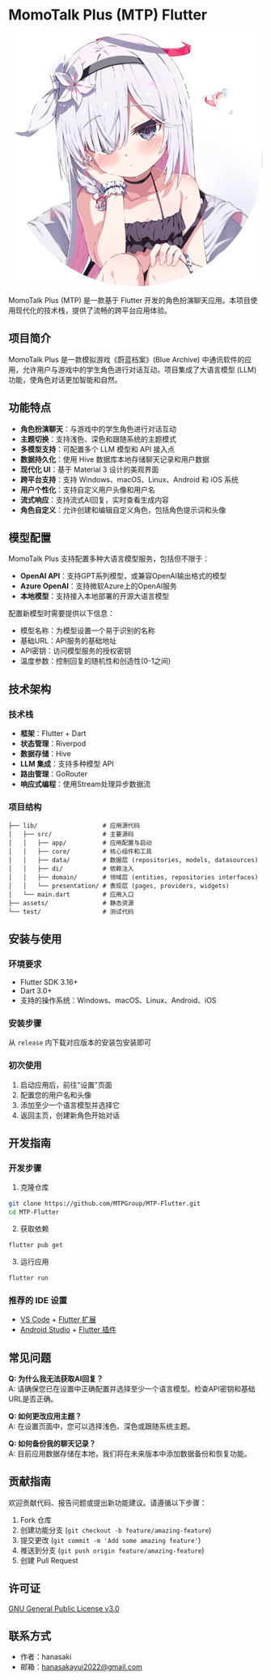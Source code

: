 # MomoTalk Plus (MTP) Flutter

<div align="center">

![MTP Logo](./assets/logo.png)

</div>

MomoTalk Plus (MTP) 是一款基于 Flutter 开发的角色扮演聊天应用。本项目使用现代化的技术栈，提供了流畅的跨平台应用体验。

## 项目简介

MomoTalk Plus 是一款模拟游戏《蔚蓝档案》(Blue Archive) 中通讯软件的应用，允许用户与游戏中的学生角色进行对话互动。项目集成了大语言模型 (LLM) 功能，使角色对话更加智能和自然。

## 功能特点

- **角色扮演聊天**：与游戏中的学生角色进行对话互动
- **主题切换**：支持浅色、深色和跟随系统的主题模式
- **多模型支持**：可配置多个 LLM 模型和 API 接入点
- **数据持久化**：使用 Hive 数据库本地存储聊天记录和用户数据
- **现代化 UI**：基于 Material 3 设计的美观界面
- **跨平台支持**：支持 Windows、macOS、Linux、Android 和 iOS 系统
- **用户个性化**：支持自定义用户头像和用户名
- **流式响应**：支持流式AI回复，实时查看生成内容
- **角色自定义**：允许创建和编辑自定义角色，包括角色提示词和头像

## 模型配置

MomoTalk Plus 支持配置多种大语言模型服务，包括但不限于：

- **OpenAI API**：支持GPT系列模型，或兼容OpenAI输出格式的模型
- **Azure OpenAI**：支持微软Azure上的OpenAI服务
- **本地模型**：支持接入本地部署的开源大语言模型

配置新模型时需要提供以下信息：
- 模型名称：为模型设置一个易于识别的名称
- 基础URL：API服务的基础地址
- API密钥：访问模型服务的授权密钥
- 温度参数：控制回复的随机性和创造性(0-1之间)

## 技术架构

### 技术栈

- **框架**：Flutter + Dart
- **状态管理**：Riverpod
- **数据存储**：Hive
- **LLM 集成**：支持多种模型 API
- **路由管理**：GoRouter
- **响应式编程**：使用Stream处理异步数据流

### 项目结构

```
├── lib/                  # 应用源代码
│   ├── src/              # 主要源码
│   │   ├── app/          # 应用配置与启动
│   │   ├── core/         # 核心组件和工具
│   │   ├── data/         # 数据层 (repositories, models, datasources)
│   │   ├── di/           # 依赖注入
│   │   ├── domain/       # 领域层 (entities, repositories interfaces)
│   │   └── presentation/ # 表现层 (pages, providers, widgets)
│   └── main.dart         # 应用入口
├── assets/               # 静态资源
└── test/                 # 测试代码
```

## 安装与使用

### 环境要求

- Flutter SDK 3.16+
- Dart 3.0+
- 支持的操作系统：Windows、macOS、Linux、Android、iOS

### 安装步骤

从 `release` 内下载对应版本的安装包安装即可

### 初次使用

1. 启动应用后，前往"设置"页面
2. 配置您的用户名和头像
3. 添加至少一个语言模型并选择它
4. 返回主页，创建新角色开始对话

## 开发指南

### 开发步骤

1. 克隆仓库

```bash
git clone https://github.com/MTPGroup/MTP-Flutter.git
cd MTP-Flutter
```

2. 获取依赖

```bash
flutter pub get
```

3. 运行应用

```bash
flutter run
```

### 推荐的 IDE 设置

- [VS Code](https://code.visualstudio.com/) + [Flutter 扩展](https://marketplace.visualstudio.com/items?itemName=Dart-Code.flutter)
- [Android Studio](https://developer.android.com/studio) + [Flutter 插件](https://plugins.jetbrains.com/plugin/9212-flutter)

## 常见问题

**Q: 为什么我无法获取AI回复？**  
A: 请确保您已在设置中正确配置并选择至少一个语言模型。检查API密钥和基础URL是否正确。

**Q: 如何更改应用主题？**  
A: 在设置页面中，您可以选择浅色、深色或跟随系统主题。

**Q: 如何备份我的聊天记录？**  
A: 目前应用数据存储在本地，我们将在未来版本中添加数据备份和恢复功能。

## 贡献指南

欢迎贡献代码、报告问题或提出新功能建议。请遵循以下步骤：

1. Fork 仓库
2. 创建功能分支 (`git checkout -b feature/amazing-feature`)
3. 提交更改 (`git commit -m 'Add some amazing feature'`)
4. 推送到分支 (`git push origin feature/amazing-feature`)
5. 创建 Pull Request

## 许可证

[GNU General Public License v3.0](LICENSE)

## 联系方式

- 作者：hanasaki
- 邮箱：hanasakayui2022@gmail.com